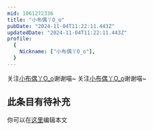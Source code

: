 ```yaml
---
mid: 1061272336
title: "小布偶丫O_o"
pubDate: "2024-11-04T11:22:11.443Z"
updatedDate: "2024-11-04T11:22:11.443Z"
profile:
  {
    Nickname: ["小布偶丫O_o"],
  }
---
```


关注[小布偶丫O_o](https://space.bilibili.com/1061272336)谢谢喵~ 关注[小布偶丫O_o](https://space.bilibili.com/1061272336)谢谢喵~

## 此条目有待补充
你可以在[这里](https://github.com/Yuhanawa/VTuber.ICU-Content/edit/master/v/小布偶丫O_o/index.md)编辑本文
